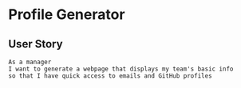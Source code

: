 # Profile Generator

## User Story

```
As a manager
I want to generate a webpage that displays my team's basic info
so that I have quick access to emails and GitHub profiles
```
